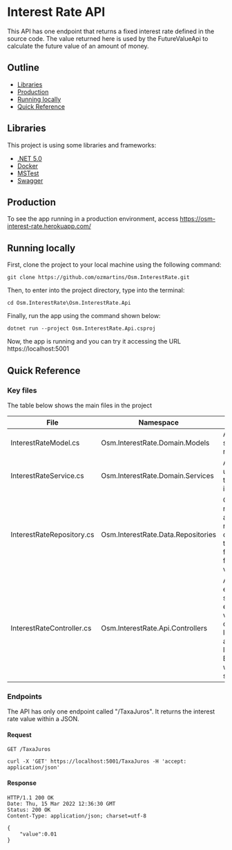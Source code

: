 # Interest Rate API

This API has one endpoint that returns a fixed interest rate defined in the source code. The value returned here is used by the FutureValueApi to calculate the future value of an amount of money.

## Outline

 - [Libraries](#libraries)
 - [Production](#production)
 - [Running locally](#running-locally)
 - [Quick Reference](#quick-reference)

## Libraries

This project is using some libraries and frameworks:

 - [.NET 5.0](https://dotnet.microsoft.com/en-us/download/dotnet/5.0)
 - [Docker](https://docs.docker.com/)
 - [MSTest](https://docs.microsoft.com/en-us/dotnet/api/microsoft.visualstudio.testtools.unittesting?view=visualstudiosdk-2022)
 - [Swagger](https://swagger.io/)

## Production

To see the app running in a production environment, access https://osm-interest-rate.herokuapp.com/

## Running locally

First, clone the project to your local machine using the following command:

```
git clone https://github.com/ozmartins/Osm.InterestRate.git
```

Then, to enter into the project directory, type into the terminal:

```
cd Osm.InterestRate\Osm.InterestRate.Api
```
Finally, run the app using the command shown below:

```
dotnet run --project Osm.InterestRate.Api.csproj
```

Now, the app is running and you can try it accessing the URL https://localhost:5001

## Quick Reference

### Key files

The table below shows the main files in the project

|File|Namespace|Comment|
| ------ | ------ | ----- |
|InterestRateModel.cs|Osm.InterestRate.Domain.Models|A model class that stores the interest rate value.|
|InterestRateService.cs|Osm.InterestRate.Domain.Services|A service which uses a repository to retrieve an interest rate model.|
|InterestRateRepository.cs|Osm.InterestRate.Data.Repositories|Currently, this repository returns a fixed interest rate, but it can be changed at any time to get data from a database or from environment variables.|
|InterestRateController.cs|Osm.InterestRate.Api.Controllers|A controller which exposes the service to the external world. It validates the return of InterestRateService and returns an Internal Server Error. Otherwise, it will return a 200 status code.|

### Endpoints

The API has only one endpoint called "/TaxaJuros". It returns the interest rate value within a JSON.

#### Request

`GET /TaxaJuros`

    curl -X 'GET' https://localhost:5001/TaxaJuros -H 'accept: application/json'

#### Response

    HTTP/1.1 200 OK
    Date: Thu, 15 Mar 2022 12:36:30 GMT
    Status: 200 OK
    Content-Type: application/json; charset=utf-8

    {
		"value":0.01
	}
